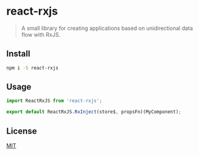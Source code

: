 # react-rxjs

> A small library for creating applications based on unidirectional data flow with RxJS.

## Install

```bash
npm i -S react-rxjs
```

## Usage

```js
import ReactRxJS from 'react-rxjs';

export default ReactRxJS.RxInject(store$, propsFn)(MyComponent);
```

## License

[MIT](http://vjpr.mit-license.org)
